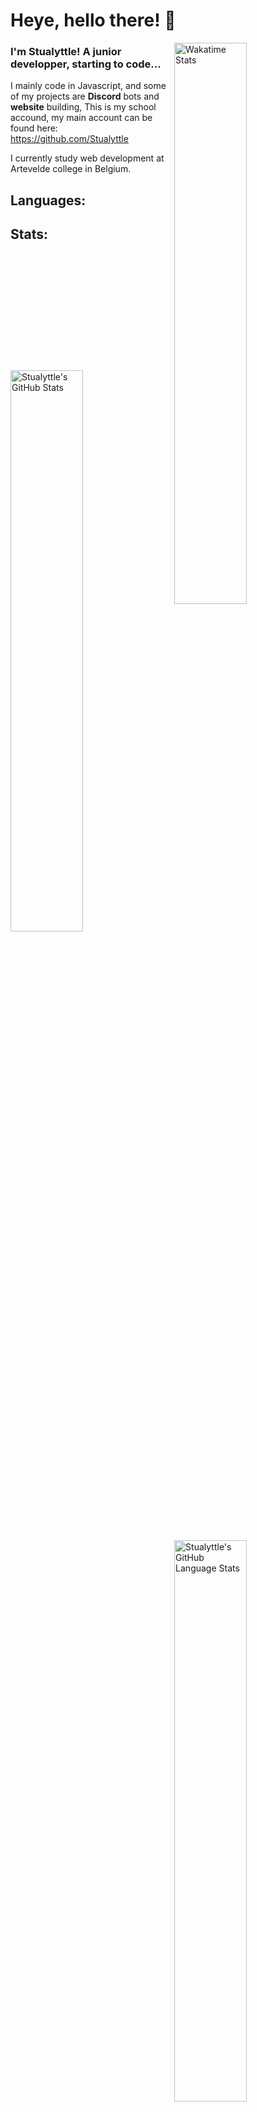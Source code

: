 

# Heye, hello there! 👋

<a href="https://wakatime.com/Stualyttle"><img align="right" width="48%" src="https://github-readme-stats.vercel.app/api/wakatime?username=Stualyttle&bg_color=1d1f21&text_color=c9cacc" alt="Wakatime Stats"></a>
### I'm Stualyttle! A junior developper, starting to code... 
I mainly code in Javascript, and some of my projects are **Discord** bots and **website** building, 
This is my school accound, my main account can be found here: https://github.com/Stualyttle 

I currently study web development at Artevelde college in Belgium.

## Languages:


## Stats:
<br>
<br>
<br>
<br>
<br>
<br>
<br>
<br>
<br>
<br>
<br>
<a href="https://www.stualyttle.com">
  <img width="48%" src="https://github-readme-stats.vercel.app/api?username=pgm-kilidebo&bg_color=1d1f21&text_color=c9cacc&show_icons=true" alt="Stualyttle's GitHub Stats">
</a>
<a href="https://www.stualyttle.com">
  <img align="right" width="48%" src="https://github-readme-stats.vercel.app/api/top-langs/?username=pgm-kilidebo&layout=compact&bg_color=1d1f21&text_color=c9cacc" alt="Stualyttle's GitHub Language Stats">
</a>
